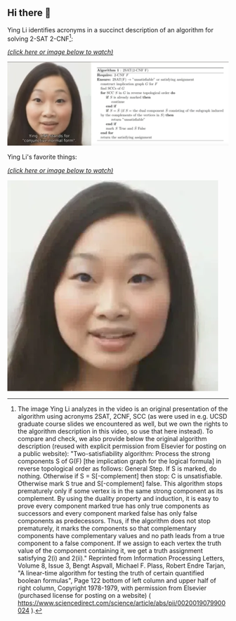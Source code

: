## Hi there 👋

Ying Li identifies acronyms in a succinct description of an algorithm for solving 2-SAT 2-CNF[^1]:

<!-- use YouTube because githubusercontent user-attachments upload links were expiring or behaving inconsistently -->

[_(click here or image below to watch)_](https://www.youtube.com/watch?v=1Zh0TWGpO8w)

[![2-SAT 2-CNF explain acronyms](yingli_2sat_2cnf_preview.png)](https://www.youtube.com/watch?v=1Zh0TWGpO8w)

<!-- alternative sources, though Github's web interface will not automatically display inline -->
<!-- ![Identifying acronyms in a description of 2-SAT 2-CNF algorithm](yingli_2sat_2cnf_our_own_writeup_of_algorithm_in_latex.webm "Identifying acronyms in a description of 2-SAT 2-CNF algorithm") -->
<!-- ![Identifying acronyms in a description of 2-SAT 2-CNF algorithm](yingli_2sat_2cnf_our_own_writeup_of_algorithm_in_latex.mp4 "Identifying acronyms in a description of 2-SAT 2-CNF algorithm") -->


Ying Li's favorite things:

<!-- use YouTube because githubusercontent user-attachments upload links were expiring or behaving inconsistently -->

[_(click here or image below to watch)_](https://www.youtube.com/shorts/if2LddOKl5Y)

[![Ying's favorite things](yingli_about_me_preview.webp)](https://www.youtube.com/shorts/if2LddOKl5Y)

<!-- alternative sources, though Github's web interface will not automatically display inline -->
<!-- ![About Ying Li](yingli_favorite_things.webm "About Ying Li") -->
<!-- ![About Ying Li](yingli_favorite_things.mp4 "About Ying Li") -->

[^1]: The image Ying Li analyzes in the video is an original presentation of the algorithm using acronyms 2SAT, 2CNF, SCC (as were used in e.g. UCSD graduate course slides we encountered as well, but we own the rights to the algorithm description in this video, so use that here instead). To compare and check, we also provide below the original algorithm description (reused with explicit permission from Elsevier for posting on a public website):
"Two-satisfiability algorithm: Process the strong components S of G(F) [the implication graph for the logical formula] in reverse topological order as
follows: General Step. If S is marked, do nothing. Otherwise if S = S[-complement] then stop: C is unsatisfiable. Otherwise
mark S true and S[-complement] false.  This algorithm stops prematurely only if some
vertex is in the same strong component as its complement. By using the duality property and induction, it is easy to prove every component marked true has only true components as successors and every component marked false has only false components as predecessors. Thus, if the algorithm does not stop prematurely, it marks the components so that complementary components have complementary values and no path leads from a true component to a false component. If we assign to each vertex the truth value of the component containing it, we get a truth
assignment satisfying 2(i) and 2(ii)." Reprinted from Information Processing Letters, Volume 8, Issue 3, Bengt Aspvall, Michael F. Plass, Robert Endre Tarjan, "A linear-time algorithm for testing the truth of certain quantified boolean formulas", Page 122 bottom of left column and upper half of right column, Copyright 1978-1979, with permission from
Elsevier (purchased license for posting on a website) ( https://www.sciencedirect.com/science/article/abs/pii/0020019079900024 ).